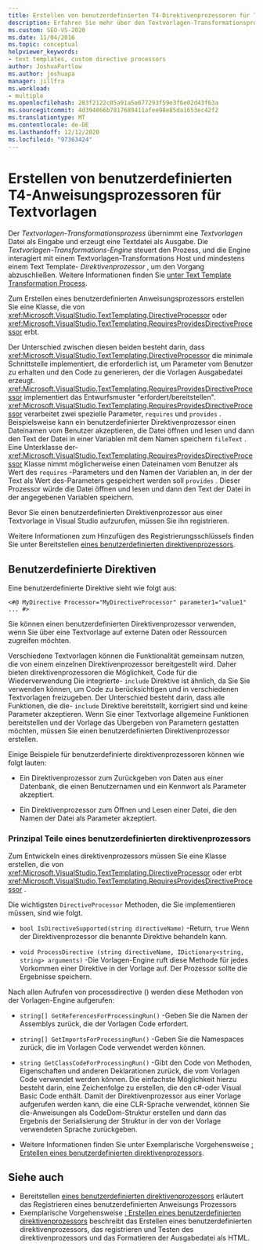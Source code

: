 ```yaml
---
title: Erstellen von benutzerdefinierten T4-Direktivenprozessoren für Textvorlagen
description: Erfahren Sie mehr über den Textvorlagen-Transformationsprozess und wie Sie einen benutzerdefinierten T4-Textvorlagen-Direktivenprozessor erstellen.
ms.custom: SEO-VS-2020
ms.date: 11/04/2016
ms.topic: conceptual
helpviewer_keywords:
- text templates, custom directive processors
author: JoshuaPartlow
ms.author: joshuapa
manager: jillfra
ms.workload:
- multiple
ms.openlocfilehash: 283f2122c05a91a5e677293f59e3f6e02d43f63a
ms.sourcegitcommit: 4d394866b7817689411afee98e85da1653ec42f2
ms.translationtype: MT
ms.contentlocale: de-DE
ms.lasthandoff: 12/12/2020
ms.locfileid: "97363424"
---
```

# <a name="create-custom-t4-text-template-directive-processors"></a>Erstellen von benutzerdefinierten T4-Anweisungsprozessoren für Textvorlagen

Der *Textvorlagen-Transformationsprozess* übernimmt eine *Textvorlagen* Datei als Eingabe und erzeugt eine Textdatei als Ausgabe. Die *Textvorlagen-Transformations-Engine* steuert den Prozess, und die Engine interagiert mit einem Textvorlagen-Transformations Host und mindestens einem Text Template- *Direktivenprozessor* , um den Vorgang abzuschließen. Weitere Informationen finden Sie [unter Text Template Transformation Process](../modeling/the-text-template-transformation-process.md).

Zum Erstellen eines benutzerdefinierten Anweisungsprozessors erstellen Sie eine Klasse, die von <xref:Microsoft.VisualStudio.TextTemplating.DirectiveProcessor> oder <xref:Microsoft.VisualStudio.TextTemplating.RequiresProvidesDirectiveProcessor> erbt.

Der Unterschied zwischen diesen beiden besteht darin, dass <xref:Microsoft.VisualStudio.TextTemplating.DirectiveProcessor> die minimale Schnittstelle implementiert, die erforderlich ist, um Parameter vom Benutzer zu erhalten und den Code zu generieren, der die Vorlagen Ausgabedatei erzeugt. <xref:Microsoft.VisualStudio.TextTemplating.RequiresProvidesDirectiveProcessor> implementiert das Entwurfsmuster "erfordert/bereitstellen". <xref:Microsoft.VisualStudio.TextTemplating.RequiresProvidesDirectiveProcessor> verarbeitet zwei spezielle Parameter, `requires` und `provides` .  Beispielsweise kann ein benutzerdefinierter Direktivenprozessor einen Dateinamen vom Benutzer akzeptieren, die Datei öffnen und lesen und dann den Text der Datei in einer Variablen mit dem Namen speichern `fileText` . Eine Unterklasse der- <xref:Microsoft.VisualStudio.TextTemplating.RequiresProvidesDirectiveProcessor> Klasse nimmt möglicherweise einen Dateinamen vom Benutzer als Wert des `requires` -Parameters und den Namen der Variablen an, in der der Text als Wert des-Parameters gespeichert werden soll `provides` . Dieser Prozessor würde die Datei öffnen und lesen und dann den Text der Datei in der angegebenen Variablen speichern.

Bevor Sie einen benutzerdefinierten Direktivenprozessor aus einer Textvorlage in Visual Studio aufzurufen, müssen Sie ihn registrieren.

Weitere Informationen zum Hinzufügen des Registrierungsschlüssels finden Sie unter Bereitstellen [eines benutzerdefinierten direktivenprozessors](../modeling/deploying-a-custom-directive-processor.md).

## <a name="custom-directives"></a>Benutzerdefinierte Direktiven

Eine benutzerdefinierte Direktive sieht wie folgt aus:

`<#@ MyDirective Processor="MyDirectiveProcessor" parameter1="value1" ... #>`

Sie können einen benutzerdefinierten Direktivenprozessor verwenden, wenn Sie über eine Textvorlage auf externe Daten oder Ressourcen zugreifen möchten.

Verschiedene Textvorlagen können die Funktionalität gemeinsam nutzen, die von einem einzelnen Direktivenprozessor bereitgestellt wird. Daher bieten direktivenprozessoren die Möglichkeit, Code für die Wiederverwendung Die integrierte- `include` Direktive ist ähnlich, da Sie Sie verwenden können, um Code zu berücksichtigen und in verschiedenen Textvorlagen freizugeben. Der Unterschied besteht darin, dass alle Funktionen, die die- `include` Direktive bereitstellt, korrigiert sind und keine Parameter akzeptieren. Wenn Sie einer Textvorlage allgemeine Funktionen bereitstellen und der Vorlage das Übergeben von Parametern gestatten möchten, müssen Sie einen benutzerdefinierten Direktivenprozessor erstellen.

Einige Beispiele für benutzerdefinierte direktivenprozessoren können wie folgt lauten:

- Ein Direktivenprozessor zum Zurückgeben von Daten aus einer Datenbank, die einen Benutzernamen und ein Kennwort als Parameter akzeptiert.

- Ein Direktivenprozessor zum Öffnen und Lesen einer Datei, die den Namen der Datei als Parameter akzeptiert.

### <a name="principal-parts-of-a-custom-directive-processor"></a>Prinzipal Teile eines benutzerdefinierten direktivenprozessors

Zum Entwickeln eines direktivenprozessors müssen Sie eine Klasse erstellen, die von <xref:Microsoft.VisualStudio.TextTemplating.DirectiveProcessor> oder erbt <xref:Microsoft.VisualStudio.TextTemplating.RequiresProvidesDirectiveProcessor> .

Die wichtigsten `DirectiveProcessor` Methoden, die Sie implementieren müssen, sind wie folgt.

- `bool IsDirectiveSupported(string directiveName)` -Return, `true` Wenn der Direktivenprozessor die benannte Direktive behandeln kann.

- `void ProcessDirective (string directiveName, IDictionary<string, string> arguments)` -Die Vorlagen-Engine ruft diese Methode für jedes Vorkommen einer Direktive in der Vorlage auf. Der Prozessor sollte die Ergebnisse speichern.

Nach allen Aufrufen von processdirective () werden diese Methoden von der Vorlagen-Engine aufgerufen:

- `string[] GetReferencesForProcessingRun()` -Geben Sie die Namen der Assemblys zurück, die der Vorlagen Code erfordert.

- `string[] GetImportsForProcessingRun()` -Geben Sie die Namespaces zurück, die im Vorlagen Code verwendet werden können.

- `string GetClassCodeForProcessingRun()` -Gibt den Code von Methoden, Eigenschaften und anderen Deklarationen zurück, die vom Vorlagen Code verwendet werden können. Die einfachste Möglichkeit hierzu besteht darin, eine Zeichenfolge zu erstellen, die den c#-oder Visual Basic Code enthält. Damit der Direktivenprozessor aus einer Vorlage aufgerufen werden kann, die eine CLR-Sprache verwendet, können Sie die-Anweisungen als CodeDom-Struktur erstellen und dann das Ergebnis der Serialisierung der Struktur in der von der Vorlage verwendeten Sprache zurückgeben.

- Weitere Informationen finden Sie unter Exemplarische Vorgehensweise [: Erstellen eines benutzerdefinierten direktivenprozessors](../modeling/walkthrough-creating-a-custom-directive-processor.md).

## <a name="see-also"></a>Siehe auch

- Bereitstellen [eines benutzerdefinierten direktivenprozessors](../modeling/deploying-a-custom-directive-processor.md) erläutert das Registrieren eines benutzerdefinierten Anweisungs Prozessors
- Exemplarische Vorgehensweise [: Erstellen eines benutzerdefinierten direktivenprozessors](../modeling/walkthrough-creating-a-custom-directive-processor.md) beschreibt das Erstellen eines benutzerdefinierten direktivenprozessors, das registrieren und Testen des direktivenprozessors und das Formatieren der Ausgabedatei als HTML.
